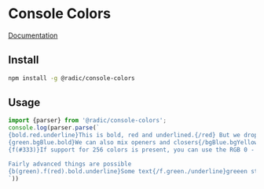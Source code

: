 
Console Colors
==============

[Documentation](https://robin.radic.nl/npm-packages)

Install
-------
```bash
npm install -g @radic/console-colors
```

Usage
-----

```typescript
import {parser} from '@radic/console-colors';
console.log(parser.parse(`
{bold.red.underline}This is bold, red and underlined.{/red} But we dropped the red.{reset} And just resetted the rest.
{green.bgBlue.bold}We can also mix openers and closers{/bgBlue.bgYellow./bold./green.blue}And make it really silly.
{f(#333)}If support for 256 colors is present, you can use the RGB 0 - 6  values. Also, you can provide a fallback{f(#eee).bold.underline}

Fairly advanced things are possible
{b(green).f(red).bold.underline}Some text{/f.green./underline}greeen stuff{reset}    
`))
```
